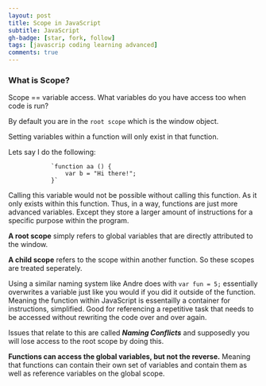 ```yaml
---
layout: post
title: Scope in JavaScript
subtitle: JavaScript
gh-badge: [star, fork, follow]
tags: [javascrip coding learning advanced]
comments: true
---
```

### What is Scope?

Scope == variable access. What variables do you have access too when code is run?

By default you are in the `root scope` which is the window object.

Setting variables within a function will only exist in that function.

Lets say I do the following:

                `function aa () {
                    var b = "Hi there!";
                }`

Calling this variable would not be possible without calling this function. As it only exists within this function. Thus, in a way, functions are just more advanced variables. Except they store a larger amount of instructions for a specific purpose within the program.

**A root scope** simply refers to global variables that are directly attributed to the window.

**A child scope** refers to the scope within another function. So these scopes are treated seperately.

Using a similar naming system like Andre does with `var fun = 5;` essentially overwrites a variable just like you would if you did it outside of the function. Meaning the function within JavaScript is essentailly a container for instructions, simplified. Good for referencing a repetitive task that needs to be accessed without rewriting the code over and over again.

Issues that relate to this are called ***Naming Conflicts*** and supposedly you will lose access to the root scope by doing this.

**Functions can access the global variables, but not the reverse.** Meaning that functions can contain their own set of variables and contain them as well as reference variables on the global scope.
